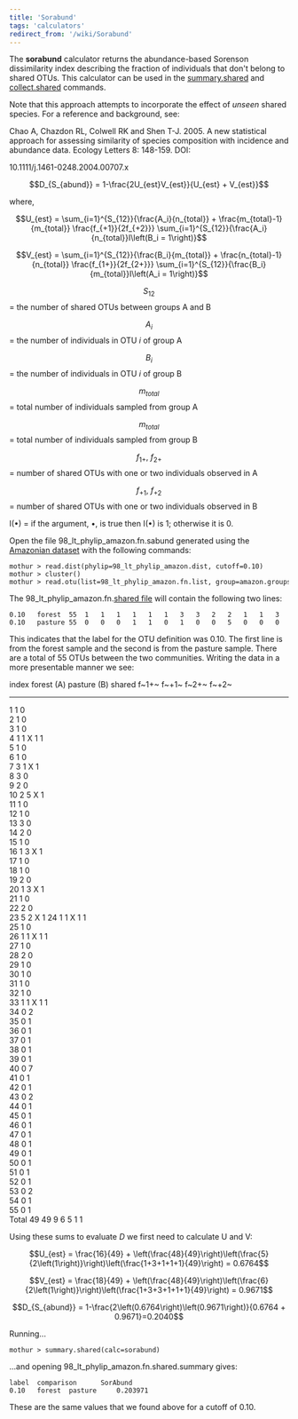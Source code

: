 ```yaml
---
title: 'Sorabund'
tags: 'calculators'
redirect_from: '/wiki/Sorabund'
---
```

The **sorabund** calculator returns the
abundance-based Sorenson dissimilarity index describing the fraction of
individuals that don't belong to shared OTUs. This calculator can be
used in the [summary.shared](/wiki/summary.shared) and
[collect.shared](/wiki/collect.shared) commands.

Note that this approach attempts to incorporate the effect of *unseen*
shared species. For a reference and background, see:

Chao A, Chazdon RL, Colwell RK and Shen T-J. 2005. A new statistical
approach for assessing similarity of species composition with incidence
and abundance data. Ecology Letters 8: 148-159. DOI:

10\.1111/j.1461-0248.2004.00707.x

$$D_{S_{abund}} = 1-\frac{2U_{est}V_{est}}{U_{est} + V_{est}}$$

where,

$$U_{est} = \sum_{i=1}^{S_{12}}{\frac{A_i}{n_{total}} + \frac{m_{total}-1}{m_{total}} \frac{f_{+1}}{2f_{+2}}}  \sum_{i=1}^{S_{12}}{\frac{A_i}{n_{total}}I\left(B_i = 1\right)}$$

$$V_{est} = \sum_{i=1}^{S_{12}}{\frac{B_i}{m_{total}} + \frac{n_{total}-1}{n_{total}} \frac{f_{1+}}{2f_{2+}}}  \sum_{i=1}^{S_{12}}{\frac{B_i}{m_{total}}I\left(A_i = 1\right)}$$

$$S_{12}$$ = the number of shared OTUs between groups A and B

$$A_i$$ = the number of individuals in OTU <i>i</i> of group A

$$B_i$$ = the number of individuals in OTU <i>i</i> of group B

$$m_{total}$$ = total number of individuals sampled from group A

$$m_{total}$$ = total number of individuals sampled from group B

$$f_{1+}\mbox{,   }f_{2+}$$ = number of shared OTUs with one or two
individuals observed in A

$$f_{+1}\mbox{,   }f_{+2}$$ = number of shared OTUs with one or two
individuals observed in B

I(•) = if the argument, •, is true then I(•) is 1; otherwise it is 0.

Open the file 98\_lt\_phylip\_amazon.fn.sabund generated using the [
Amazonian dataset](https://mothur.s3.us-east-2.amazonaws.com/wiki/amazondata.zip) with the following
commands:

    mothur > read.dist(phylip=98_lt_phylip_amazon.dist, cutoff=0.10)
    mothur > cluster()
    mothur > read.otu(list=98_lt_phylip_amazon.fn.list, group=amazon.groups, label=0.10)

The 98\_lt\_phylip\_amazon.fn.[shared file](/wiki/shared_file) will
contain the following two lines:

    0.10   forest  55  1   1   1   1   1   1   3   3   2   2   1   1   3   2   1   1   1   1   2   1   1   2   5   1   1   1   1   2   1   1   1   1   1   0   0   0   0   0   0   0   0   0   0   0   0   0   0   0   0   0   0   0   0   0   0   
    0.10   pasture 55  0   0   0   1   1   0   1   0   0   5   0   0   0   0   0   2   0   0   0   3   0   0   2   1   0   1   0   0   0   0   0   0   1   2   1   1   1   1   1   7   1   1   2   1   1   1   1   1   1   1   1   1   2   1   1   

This indicates that the label for the OTU definition was 0.10. The first
line is from the forest sample and the second is from the pasture
sample. There are a total of 55 OTUs between the two communities.
Writing the data in a more presentable manner we see:

  index   forest (A)   pasture (B)   shared   f~1+~   f~+1~   f~2+~   f~+2~
  ------- ------------ ------------- -------- ------- ------- ------- -------
  1       1            0                                              
  2       1            0                                              
  3       1            0                                              
  4       1            1             X        1       1               
  5       1            0                                              
  6       1            0                                              
  7       3            1             X                1               
  8       3            0                                              
  9       2            0                                              
  10      2            5             X                        1       
  11      1            0                                              
  12      1            0                                              
  13      3            0                                              
  14      2            0                                              
  15      1            0                                              
  16      1            3             X        1                       
  17      1            0                                              
  18      1            0                                              
  19      2            0                                              
  20      1            3             X        1                       
  21      1            0                                              
  22      2            0                                              
  23      5            2             X                                1
  24      1            1             X        1       1               
  25      1            0                                              
  26      1            1             X        1       1               
  27      1            0                                              
  28      2            0                                              
  29      1            0                                              
  30      1            0                                              
  31      1            0                                              
  32      1            0                                              
  33      1            1             X        1       1               
  34      0            2                                              
  35      0            1                                              
  36      0            1                                              
  37      0            1                                              
  38      0            1                                              
  39      0            1                                              
  40      0            7                                              
  41      0            1                                              
  42      0            1                                              
  43      0            2                                              
  44      0            1                                              
  45      0            1                                              
  46      0            1                                              
  47      0            1                                              
  48      0            1                                              
  49      0            1                                              
  50      0            1                                              
  51      0            1                                              
  52      0            1                                              
  53      0            2                                              
  54      0            1                                              
  55      0            1                                              
  Total   49           49            9        6       5       1       1

Using these sums to evaluate <i>D</i> we first need to calculate U and
V:

$$U_{est} = \frac{16}{49} + \left(\frac{48}{49}\right)\left(\frac{5}{2\left(1\right)}\right)\left(\frac{1+3+1+1+1}{49}\right) = 0.6764$$

$$V_{est} = \frac{18}{49} + \left(\frac{48}{49}\right)\left(\frac{6}{2\left(1\right)}\right)\left(\frac{1+3+3+1+1+1}{49}\right) = 0.9671$$

$$D_{S_{abund}} = 1-\frac{2\left(0.6764\right)\left(0.9671\right)}{0.6764 + 0.9671}=0.2040$$

Running\...

    mothur > summary.shared(calc=sorabund)

\...and opening 98\_lt\_phylip\_amazon.fn.shared.summary gives:

    label  comparison      SorAbund
    0.10   forest  pasture     0.203971

These are the same values that we found above for a cutoff of 0.10.
